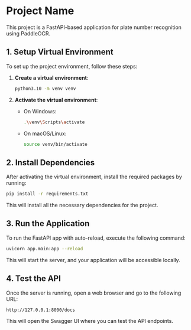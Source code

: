 # Project Name

This project is a FastAPI-based application for plate number recognition using PaddleOCR.

## 1. Setup Virtual Environment

To set up the project environment, follow these steps:

1. **Create a virtual environment**:

   ```bash
   python3.10 -m venv venv
   ```

2. **Activate the virtual environment**:

   - On Windows:

     ```bash
     .\venv\Scripts\activate
     ```

   - On macOS/Linux:
     ```bash
     source venv/bin/activate
     ```

## 2. Install Dependencies

After activating the virtual environment, install the required packages by running:

```bash
pip install -r requirements.txt
```

This will install all the necessary dependencies for the project.

## 3. Run the Application

To run the FastAPI app with auto-reload, execute the following command:

```bash
uvicorn app.main:app --reload
```

This will start the server, and your application will be accessible locally.

## 4. Test the API

Once the server is running, open a web browser and go to the following URL:

```
http://127.0.0.1:8000/docs
```

This will open the Swagger UI where you can test the API endpoints.
